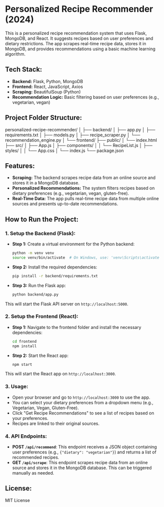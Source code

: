 # Personalized Recipe Recommender (2024)

This is a personalized recipe recommendation system that uses Flask, MongoDB, and React. It suggests recipes based on user preferences and dietary restrictions. The app scrapes real-time recipe data, stores it in MongoDB, and provides recommendations using a basic machine learning algorithm.

## Tech Stack:
- **Backend:** Flask, Python, MongoDB
- **Frontend:** React, JavaScript, Axios
- **Scraping:** BeautifulSoup (Python)
- **Recommendation Logic:** Basic filtering based on user preferences (e.g., vegetarian, vegan)

## Project Folder Structure:
personalized-recipe-recommender/ │ ├── backend/ │ ├── app.py │ ├── requirements.txt │ ├── models.py │ ├── recipe_scraper.py │ └── recommendation_engine.py │ └── frontend/ ├── public/ │ └── index.html ├── src/ │ ├── App.js │ ├── components/ │ │ └── RecipeList.js │ ├── styles/ │ │ └── App.css │ └── index.js └── package.json



## Features:
- **Scraping:** The backend scrapes recipe data from an online source and stores it in a MongoDB database.
- **Personalized Recommendations:** The system filters recipes based on dietary preferences (e.g., vegetarian, vegan, gluten-free).
- **Real-Time Data:** The app pulls real-time recipe data from multiple online sources and presents up-to-date recommendations.

## How to Run the Project:

### 1. Setup the Backend (Flask):
- **Step 1:** Create a virtual environment for the Python backend:
    ```bash
    python -m venv venv
    source venv/bin/activate  # On Windows, use: 'venv\Scripts\activate'
    ```

- **Step 2:** Install the required dependencies:
    ```bash
    pip install -r backend/requirements.txt
    ```

- **Step 3:** Run the Flask app:
    ```bash
    python backend/app.py
    ```

This will start the Flask API server on `http://localhost:5000`.

### 2. Setup the Frontend (React):
- **Step 1:** Navigate to the frontend folder and install the necessary dependencies:
    ```bash
    cd frontend
    npm install
    ```

- **Step 2:** Start the React app:
    ```bash
    npm start
    ```

This will start the React app on `http://localhost:3000`.

### 3. Usage:
- Open your browser and go to `http://localhost:3000` to use the app.
- You can select your dietary preferences from a dropdown menu (e.g., Vegetarian, Vegan, Gluten-Free).
- Click "Get Recipe Recommendations" to see a list of recipes based on your preferences.
- Recipes are linked to their original sources.

### 4. API Endpoints:
- **POST `/api/recommend`**: This endpoint receives a JSON object containing user preferences (e.g., `{"dietary": "vegetarian"}`) and returns a list of recommended recipes.
- **GET `/api/scrape`**: This endpoint scrapes recipe data from an online source and stores it in the MongoDB database. This can be triggered manually as needed.

## License:
MIT License




